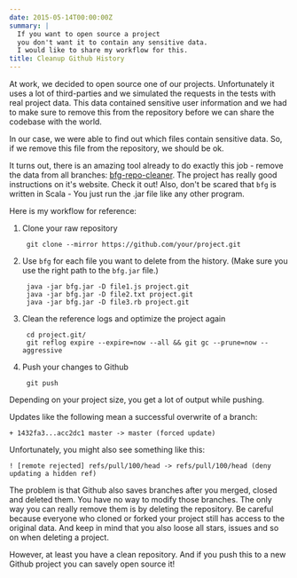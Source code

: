 ```yaml
---
date: 2015-05-14T00:00:00Z
summary: |
  If you want to open source a project
  you don't want it to contain any sensitive data.
  I would like to share my workflow for this.
title: Cleanup Github History
---
```


At work, we decided to open source one of our projects.
Unfortunately it uses a lot of third-parties
and we simulated the requests in the tests with real project data.
This data contained sensitive user information
and we had to make sure to remove this from the repository before we can share the codebase with the world.

In our case, we were able to find out which files contain sensitive data.
So, if we remove this file from the repository, we should be ok.

It turns out, there is an amazing tool already to do exactly this job - remove the data from all branches: [bfg-repo-cleaner](https://rtyley.github.io/bfg-repo-cleaner/).
The project has really good instructions on it's website. Check it out!
Also, don't be scared that `bfg` is written in Scala - You just run the .jar file like any other program.

Here is my workflow for reference:

1. Clone your raw repository

        git clone --mirror https://github.com/your/project.git

2. Use `bfg` for each file you want to delete from the history.
(Make sure you use the right path to the `bfg.jar` file.)

        java -jar bfg.jar -D file1.js project.git
        java -jar bfg.jar -D file2.txt project.git
        java -jar bfg.jar -D file3.rb project.git

3. Clean the reference logs and optimize the project again

        cd project.git/
        git reflog expire --expire=now --all && git gc --prune=now --aggressive

4. Push your changes to Github

        git push

Depending on your project size, you get a lot of output while pushing.

Updates like the following mean a successful overwrite of a branch:

    + 1432fa3...acc2dc1 master -> master (forced update)

Unfortunately, you might also see something like this:

    ! [remote rejected] refs/pull/100/head -> refs/pull/100/head (deny updating a hidden ref)

The problem is that Github also saves branches after you merged, closed and deleted them.
You have no way to modify those branches.
The only way you can really remove them is by deleting the repository.
Be careful because everyone who cloned or forked your project still has access to the original data.
And keep in mind that you also loose all stars, issues and so on when deleting a project.

However, at least you have a clean repository.
And if you push this to a new Github project you can savely open source it!
